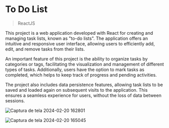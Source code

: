 # To Do List
> ReactJS

This project is a web application developed with React for creating and managing task lists, known as "to-do lists". The application offers an intuitive and responsive user interface, allowing users to efficiently add, edit, and remove tasks from their lists.

An important feature of this project is the ability to organize tasks by categories or tags, facilitating the visualization and management of different types of tasks. Additionally, users have the option to mark tasks as completed, which helps to keep track of progress and pending activities.

The project also includes data persistence features, allowing task lists to be saved and loaded again on subsequent visits to the application. This ensures a seamless experience for users, without the loss of data between sessions.

![Captura de tela 2024-02-20 162801](https://github.com/TihMalagutii/todo-list-react/assets/110874943/4afd02d5-9b56-4e12-b235-b305cac930f7)

![Captura de tela 2024-02-20 165045](https://github.com/TihMalagutii/todo-list-react/assets/110874943/6996c408-2ee6-4e8d-a326-1a3b316b1bd6)
